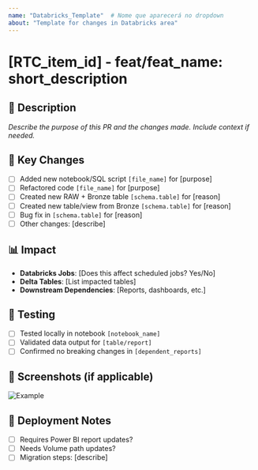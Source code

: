 ```yaml
---
name: "Databricks_Template"  # Nome que aparecerá no dropdown
about: "Template for changes in Databricks area"
---
```

# [RTC_item_id] - feat/feat_name: short_description  

## 📌 Description  
_Describe the purpose of this PR and the changes made. Include context if needed._  

## 🔧 Key Changes  
- [ ] Added new notebook/SQL script `[file_name]` for [purpose]
- [ ] Refactored code `[file_name]` for [purpose]
- [ ] Created new RAW + Bronze table `[schema.table]` for [reason]
- [ ] Created new table/view from Bronze `[schema.table]` for [reason]  
- [ ] Bug fix in `[schema.table]` for [reason]
- [ ] Other changes: [describe]

## 📊 Impact  
- **Databricks Jobs**: [Does this affect scheduled jobs? Yes/No]  
- **Delta Tables**: [List impacted tables]  
- **Downstream Dependencies**: [Reports, dashboards, etc.]  

## 🧪 Testing  
- [ ] Tested locally in notebook `[notebook_name]`  
- [ ] Validated data output for `[table/report]`  
- [ ] Confirmed no breaking changes in `[dependent_reports]`  

## 📸 Screenshots (if applicable)  
![Example](https://via.placeholder.com/300x200)

## 🚀 Deployment Notes  
- [ ] Requires Power BI report updates?  
- [ ] Needs Volume path updates?  
- [ ] Migration steps: [describe]  